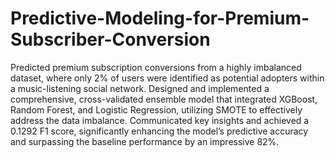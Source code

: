 # Predictive-Modeling-for-Premium-Subscriber-Conversion

Predicted premium subscription conversions from a highly imbalanced dataset, where only 2% of users were identified as potential adopters within a music-listening social network. Designed and implemented a comprehensive, cross-validated ensemble model that integrated XGBoost, Random Forest, and Logistic Regression, utilizing SMOTE to effectively address the data imbalance. Communicated key insights and achieved a 0.1292 F1 score, significantly enhancing the model’s predictive accuracy and surpassing the baseline performance by an impressive 82%. 
